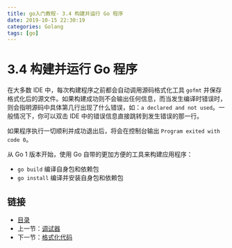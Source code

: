 ```yaml
---
title: go入门教程- 3.4 构建并运行 Go 程序   
date: 2019-10-15 22:30:19   
categories: Golang   
tags: [go]   
---
```

# 3.4 构建并运行 Go 程序

在大多数 IDE 中，每次构建程序之前都会自动调用源码格式化工具 `gofmt` 并保存格式化后的源文件。如果构建成功则不会输出任何信息，而当发生编译时错误时，则会指明源码中具体第几行出现了什么错误，如：`a declared and not used`。一般情况下，你可以双击 IDE 中的错误信息直接跳转到发生错误的那一行。

如果程序执行一切顺利并成功退出后，将会在控制台输出 `Program exited with code 0`。

从 Go 1 版本开始，使用 Go 自带的更加方便的工具来构建应用程序：

- `go build` 编译自身包和依赖包
- `go install` 编译并安装自身包和依赖包

## 链接

- [目录](https://blog.zshipu.com/2019/10/15/golang/20191015/directory/)
- 上一节：[调试器](file://03.3.md)
- 下一节：[格式化代码](file://03.5.md)
